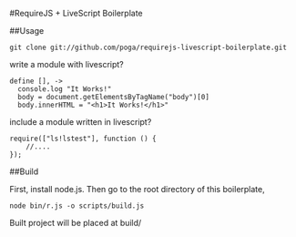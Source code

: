 #RequireJS + LiveScript Boilerplate

##Usage

	git clone git://github.com/poga/requirejs-livescript-boilerplate.git
	
write a module with livescript?
	
	define [], ->
 	  console.log "It Works!"
 	  body = document.getElementsByTagName("body")[0]
 	  body.innerHTML = "<h1>It Works!</h1>"
 	  
include a module written in livescript?

	require(["ls!lstest"], function () {
		//....
	});
	
##Build

First, install node.js. Then go to the root directory of this boilerplate,

	node bin/r.js -o scripts/build.js

Built project will be placed at build/

	